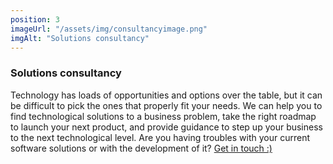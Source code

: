 ```yaml
---
position: 3
imageUrl: "/assets/img/consultancyimage.png"
imgAlt: "Solutions consultancy"
---
```


### Solutions consultancy

Technology has loads of opportunities and options over the table, but it can be difficult to pick the ones that properly fit your needs. We can help you to find technological solutions to a business problem, take the right roadmap to launch your next product, and provide guidance to step up your business to the next technological level. Are you having troubles with your current software solutions or with the development of it? [Get in touch :)](#contact "Contact")
